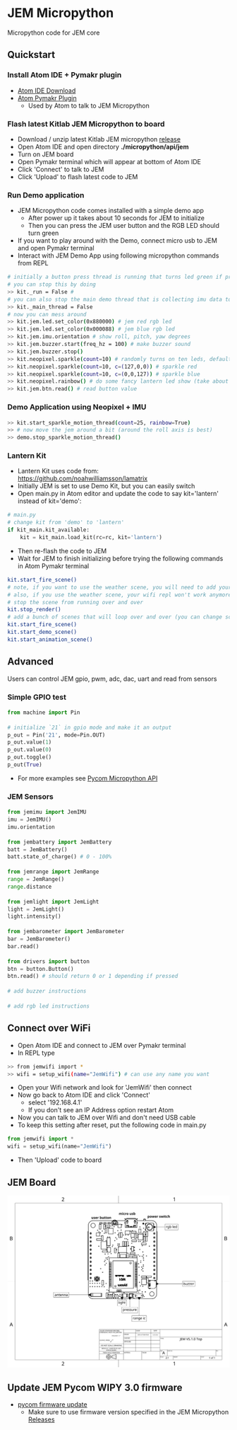 # JEM Micropython
Micropython code for JEM core

## Quickstart
### Install Atom IDE + Pymakr plugin
- [Atom IDE Download](https://atom.io/)
- [Atom Pymakr Plugin](https://atom.io/packages/pymakr)
   + Used by Atom to talk to JEM Micropython

### Flash latest Kitlab JEM Micropython to board
- Download / unzip latest Kitlab JEM micropython [release](https://github.com/kitlab-io/micropython/releases)
- Open Atom IDE and open directory **./micropython/api/jem**
- Turn on JEM board
- Open Pymakr terminal which will appear at bottom of Atom IDE
- Click 'Connect' to talk to JEM
- Click 'Upload' to flash latest code to JEM

### Run Demo application
- JEM Micropython code comes installed with a simple demo app
   + After power up it takes about 10 seconds for JEM to initialize
   + Then you can press the JEM user button and the RGB LED should turn green
- If you want to play around with the Demo, connect micro usb to JEM and open Pymakr terminal
- Interact with JEM Demo App using following micropython commands from REPL
```bash
# initially a button press thread is running that turns led green if pressed
# you can stop this by doing
>> kit._run = False #
# you can also stop the main demo thread that is collecting imu data to send to app by doing this
>> kit._main_thread = False
# now you can mess around
>> kit.jem.led.set_color(0x880000) # jem red rgb led
>> kit.jem.led.set_color(0x000088) # jem blue rgb led
>> kit.jem.imu.orientation # show roll, pitch, yaw degrees
>> kit.jem.buzzer.start(freq_hz = 100) # make buzzer sound
>> kit.jem.buzzer.stop()
>> kit.neopixel.sparkle(count=10) # randomly turns on ten leds, default color is white but you can change
>> kit.neopixel.sparkle(count=10, c=(127,0,0)) # sparkle red
>> kit.neopixel.sparkle(count=10, c=(0,0,127)) # sparkle blue
>> kit.neopixel.rainbow() # do some fancy lantern led show (take about 15 seconds)
>> kit.jem.btn.read() # read button value
```

### Demo Application using Neopixel + IMU
```bash
>> kit.start_sparkle_motion_thread(count=25, rainbow=True)
>> # now move the jem around a bit (around the roll axis is best)
>> demo.stop_sparkle_motion_thread()
```

### Lantern Kit
- Lantern Kit uses code from: https://github.com/noahwilliamsson/lamatrix
- Initially JEM is set to use Demo Kit, but you can easily switch
- Open main.py in Atom editor and update the code to say kit='lantern' instead of kit='demo':
```python
# main.py
# change kit from 'demo' to 'lantern'
if kit_main.kit_available:
    kit = kit_main.load_kit(rc=rc, kit='lantern')
```
- Then re-flash the code to JEM
- Wait for JEM to finish initializing before trying the following commands in Atom Pymakr terminal

```bash
kit.start_fire_scene()
# note, if you want to use the weather scene, you will need to add your home router ssid / password to config.js in /api/jem/kits/demo/config.js
# also, if you use the weather scene, your wifi repl won't work anymore (will fix later)
# stop the scene from running over and over
kit.stop_render()
# add a bunch of scenes that will loop over and over (you can change scene timeout in config.js
kit.start_fire_scene()
kit.start_demo_scene()
kit.start_animation_scene()
```

## Advanced
Users can control JEM gpio, pwm, adc, dac, uart and read from sensors

### Simple GPIO test
```python
from machine import Pin

# initialize `21` in gpio mode and make it an output
p_out = Pin('21', mode=Pin.OUT)
p_out.value(1)
p_out.value(0)
p_out.toggle()
p_out(True)
```

- For more examples see [Pycom Micropython API](https://docs.pycom.io/firmwareapi/pycom/machine/)

### JEM Sensors
```python
from jemimu import JemIMU
imu = JemIMU()
imu.orientation

from jembattery import JemBattery
batt = JemBattery()
batt.state_of_charge() # 0 - 100%

from jemrange import JemRange
range = JemRange()
range.distance

from jemlight import JemLight
light = JemLight()
light.intensity()

from jembarometer import JemBarometer
bar = JemBarometer()
bar.read()

from drivers import button
btn = button.Button()
btn.read() # should return 0 or 1 depending if pressed

# add buzzer instructions

# add rgb led instructions
```

## Connect over WiFi
- Open Atom IDE and connect to JEM over Pymakr terminal
- In REPL type
```bash
>> from jemwifi import *
>> wifi = setup_wifi(name="JemWifi") # can use any name you want
```
- Open your Wifi network and look for 'JemWifi' then connect
- Now go back to Atom IDE and click 'Connect'
   + select '192.168.4.1'
   + If you don't see an IP Address option restart Atom
- Now you can talk to JEM over Wifi and don't need USB cable
- To keep this setting after reset, put the following code in main.py
```python
from jemwifi import *
wifi = setup_wifi(name="JemWifi")
```
- Then 'Upload' code to board

## JEM Board
![Image of JEM Board V5.1.0](docs/JEM-V5.1.0-drawing.png)

## Update JEM Pycom WIPY 3.0 firmware
- [pycom firmware update](https://docs.pycom.io/updatefirmware/device/)
  + Make sure to use firmware version specified in the JEM Micropython [Releases](https://github.com/kitlab-io/micropython/releases)
